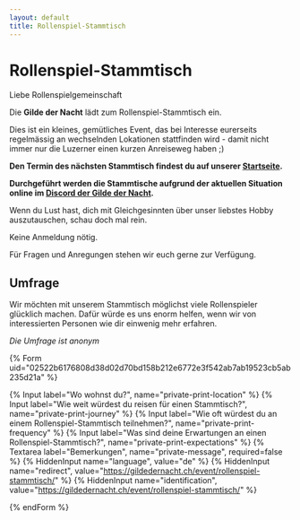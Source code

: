 ```yaml
---
layout: default
title: Rollenspiel-Stammtisch
---
```


# Rollenspiel-Stammtisch

Liebe Rollenspielgemeinschaft

Die **Gilde der Nacht** lädt zum Rollenspiel-Stammtisch ein.

Dies ist ein kleines, gemütliches Event, das bei Interesse eurerseits regelmässig an wechselnden Lokationen stattfinden wird - damit nicht immer nur die Luzerner einen kurzen Anreiseweg haben ;)

**Den Termin des nächsten Stammtisch findest du auf unserer [Startseite](/).**

**Durchgeführt werden die Stammtische aufgrund der aktuellen Situation online im [Discord der Gilde der Nacht](https://discord.gg/G7mkTTB).**

Wenn du Lust hast, dich mit Gleichgesinnten über unser liebstes Hobby auszutauschen, schau doch mal rein.

Keine Anmeldung nötig.

Für Fragen und Anregungen stehen wir euch gerne zur Verfügung.

## Umfrage

Wir möchten mit unserem Stammtisch möglichst viele Rollenspieler glücklich machen. Dafür würde es uns enorm helfen, wenn wir von interessierten Personen wie dir einwenig mehr erfahren.

_Die Umfrage ist anonym_

{% Form uid="02522b6176808d38d02d70bd158b212e6772e3f542ab7ab19523cb5ab235d21a" %}

{% Input label="Wo wohnst du?", name="private-print-location" %}
{% Input label="Wie weit würdest du reisen für einen Stammtisch?", name="private-print-journey" %}
{% Input label="Wie oft würdest du an einem Rollenspiel-Stammtisch teilnehmen?", name="private-print-frequency" %}
{% Input label="Was sind deine Erwartungen an einen Rollenspiel-Stammtisch?", name="private-print-expectations" %}
{% Textarea label="Bemerkungen", name="private-message", required=false %}
{% HiddenInput name="language", value="de" %}
{% HiddenInput name="redirect", value="https://gildedernacht.ch/event/rollenspiel-stammtisch/" %}
{% HiddenInput name="identification", value="https://gildedernacht.ch/event/rollenspiel-stammtisch/" %}


{% endForm %}
